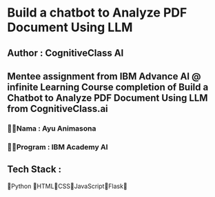 # Build a chatbot to Analyze PDF Document Using LLM
## Author : CognitiveClass AI

Mentee assignment from IBM Advance AI @ infinite Learning
Course completion of Build a Chatbot to Analyze PDF Document Using LLM from CognitiveClass.ai
---

### 💐💫Nama     : Ayu Animasona
### 💐💫Program  : IBM Academy AI

## Tech Stack : 
 🔖Python 🔖HTML🔖CSS🔖JavaScript🔖Flask🔖
   

